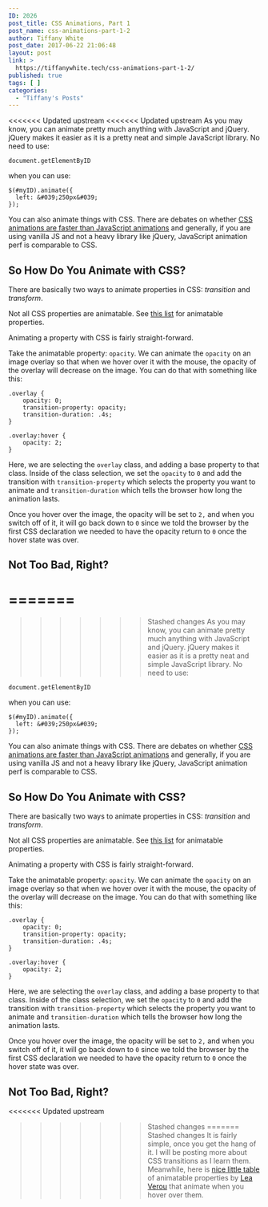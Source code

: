 ```yaml
---
ID: 2026
post_title: CSS Animations, Part 1
post_name: css-animations-part-1-2
author: Tiffany White
post_date: 2017-06-22 21:06:48
layout: post
link: >
  https://tiffanywhite.tech/css-animations-part-1-2/
published: true
tags: [ ]
categories:
  - "Tiffany's Posts"
---
```

<<<<<<< Updated upstream
<<<<<<< Updated upstream
As you may know, you can animate pretty much anything with JavaScript and jQuery. jQuery makes it easier as it is a pretty neat and simple JavaScript library. No need to use:

```
document.getElementByID
``` 
when you can use:

```
$(#myID).animate({
  left: &#039;250px&#039;
});
```

You can also animate things with CSS. There are debates on whether [CSS animations are faster than JavaScript animations](https://davidwalsh.name/css-js-animation) and generally, if you are using vanilla JS and not a heavy library like jQuery, JavaScript animation perf is comparable to CSS.

## So How Do You Animate with CSS?

There are basically two ways to animate properties in CSS: *transition* and *transform*.

Not all CSS properties are animatable. See [this list](https://developer.mozilla.org/en-US/docs/Web/CSS/CSS_animated_properties) for animatable properties.

Animating a property with CSS is fairly straight-forward.

Take the animatable property: `opacity`. We can animate the `opacity` on an image overlay so that when we hover over it with the mouse, the opacity of the overlay will decrease on the image. You can do that with something like this:

```
.overlay {
	opacity: 0;
	transition-property: opacity;
	transition-duration: .4s;
}

.overlay:hover {
	opacity: 2;
}
```

Here, we are selecting the `overlay` class, and adding a base property to that class. Inside of the class selection, we set the `opacity` to `0` and add the transition with `transition-property` which selects the property you want to animate and `transition-duration` which tells the browser how long the animation lasts.

Once you hover over the image, the opacity will be set to `2,` and when you switch off of it, it will go back down to `0` since we told the browser by the first CSS declaration we needed to have the opacity return to `0` once the hover state was over.

## Not Too Bad, Right?

=======
=======
>>>>>>> Stashed changes
As you may know, you can animate pretty much anything with JavaScript and jQuery. jQuery makes it easier as it is a pretty neat and simple JavaScript library. No need to use:

```
document.getElementByID
``` 
when you can use:

```
$(#myID).animate({
  left: &#039;250px&#039;
});
```

You can also animate things with CSS. There are debates on whether [CSS animations are faster than JavaScript animations](https://davidwalsh.name/css-js-animation) and generally, if you are using vanilla JS and not a heavy library like jQuery, JavaScript animation perf is comparable to CSS.

## So How Do You Animate with CSS?

There are basically two ways to animate properties in CSS: *transition* and *transform*.

Not all CSS properties are animatable. See [this list](https://developer.mozilla.org/en-US/docs/Web/CSS/CSS_animated_properties) for animatable properties.

Animating a property with CSS is fairly straight-forward.

Take the animatable property: `opacity`. We can animate the `opacity` on an image overlay so that when we hover over it with the mouse, the opacity of the overlay will decrease on the image. You can do that with something like this:

```
.overlay {
	opacity: 0;
	transition-property: opacity;
	transition-duration: .4s;
}

.overlay:hover {
	opacity: 2;
}
```

Here, we are selecting the `overlay` class, and adding a base property to that class. Inside of the class selection, we set the `opacity` to `0` and add the transition with `transition-property` which selects the property you want to animate and `transition-duration` which tells the browser how long the animation lasts.

Once you hover over the image, the opacity will be set to `2,` and when you switch off of it, it will go back down to `0` since we told the browser by the first CSS declaration we needed to have the opacity return to `0` once the hover state was over.

## Not Too Bad, Right?

<<<<<<< Updated upstream
>>>>>>> Stashed changes
=======
>>>>>>> Stashed changes
It is fairly simple, once you get the hang of it. I will be posting more about CSS transitions as I learn them. Meanwhile, here is [nice little table](http://leaverou.github.io/animatable/) of animatable properties by [Lea Verou](http://lea.verou.me/) that animate when you hover over them.
